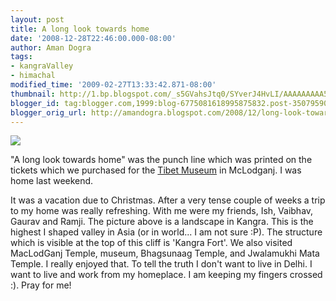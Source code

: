 ```yaml
---
layout: post
title: A long look towards home
date: '2008-12-28T22:46:00.000-08:00'
author: Aman Dogra
tags:
- kangraValley
- himachal
modified_time: '2009-02-27T13:33:42.871-08:00'
thumbnail: http://1.bp.blogspot.com/_s5GVahsJtq0/SYverJ4HvLI/AAAAAAAAA58/Qn0Iet6W_-4/s72-c/100_0137a.jpg
blogger_id: tag:blogger.com,1999:blog-6775081618995875832.post-3507959037871268627
blogger_orig_url: http://amandogra.blogspot.com/2008/12/long-look-towards-home.html
---
```


[![](http://1.bp.blogspot.com/_s5GVahsJtq0/SYverJ4HvLI/AAAAAAAAA58/Qn0Iet6W_-4/s320/100_0137a.jpg)](http://1.bp.blogspot.com/_s5GVahsJtq0/SYverJ4HvLI/AAAAAAAAA58/Qn0Iet6W_-4/s1600-h/100_0137a.jpg)

"A long look towards home" was the punch line which was printed on the
tickets which we purchased for the [Tibet Museum](http://www.thetibetmuseum.org/) in McLodganj. I was home last weekend. 

<!--more-->

It was a vacation due to Christmas. After a very tense couple
of weeks a trip to my home was really refreshing. With me were my
friends, Ish, Vaibhav, Gaurav and Ramji. The picture above is a
landscape in Kangra. This is the highest I shaped valley in Asia (or in
world... I am not sure :P). The structure which is visible at the top of
this cliff is 'Kangra Fort'. We also visited MacLodGanj Temple, museum,
Bhagsunaag Temple, and Jwalamukhi Mata Temple. I really enjoyed that. To
tell the truth I don't want to live in Delhi. I want to live and work
from my homeplace. I am keeping my fingers crossed :). Pray for me!

